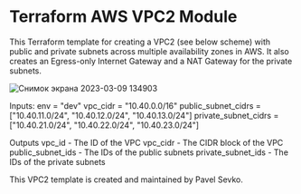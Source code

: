 # Terraform AWS VPC2 Module

This Terraform template for creating a VPC2 (see below scheme) with public and private subnets across multiple availability zones in AWS. It also creates an Egress-only Internet Gateway and a NAT Gateway for the private subnets.

![Снимок экрана 2023-03-09 134903](https://user-images.githubusercontent.com/84510989/224281606-733f6f26-f4a3-4a44-9390-94ab2906dc05.png)

Inputs:
  env                   = "dev"
  vpc_cidr              = "10.40.0.0/16"
  public_subnet_cidrs   = ["10.40.11.0/24", "10.40.12.0/24", "10.40.13.0/24"]
  private_subnet_cidrs  = ["10.40.21.0/24", "10.40.22.0/24", "10.40.23.0/24"]
  
Outputs
  vpc_id	            - The ID of the VPC
  vpc_cidr            - The CIDR block of the VPC
  public_subnet_ids	  - The IDs of the public subnets
  private_subnet_ids	- The IDs of the private subnets


This VPC2 template is created and maintained by Pavel Sevko.
